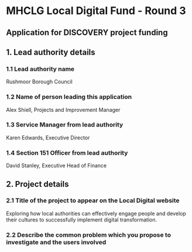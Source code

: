 <h1> MHCLG Local Digital Fund - Round 3 </h1>
<h2> Application for DISCOVERY project funding </h2>

<h2> 1.	Lead authority details </h2>
<h3> 1.1 Lead authority name </h3>
Rushmoor Borough Council
<h3> 1.2 Name of person leading this application </h3>
Alex Shiell, Projects and Improvement Manager
<h3> 1.3 Service Manager from lead authority </h3>
Karen Edwards, Executive Director
<h3> 1.4 Section 151 Officer from lead authority </h3>
David Stanley, Executive Head of Finance

<h2> 2. Project details </h2>
<h3> 2.1 Title of the project to appear on the Local Digital website </h3>
Exploring how local authorities can effectively engage people and develop their cultures to successfully implement digital transformation. 
<h3> 2.2 Describe the common problem which you propose to investigate and the users involved </h3>
